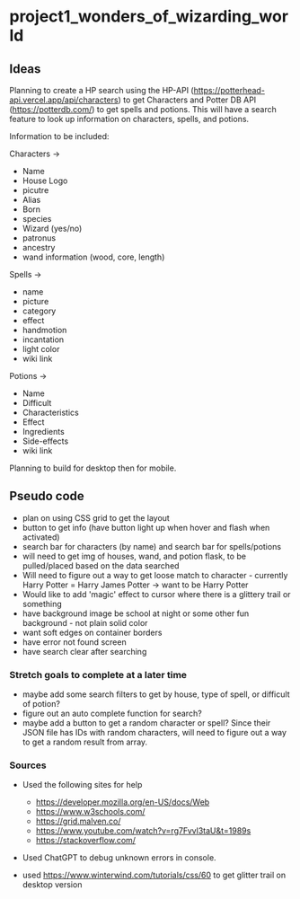 # project1_wonders_of_wizarding_world

## Ideas
Planning to create a HP search using the HP-API (https://potterhead-api.vercel.app/api/characters) to get Characters and Potter DB API (https://potterdb.com/) to get spells and potions. 
This will have a search feature to look up information on characters, spells, and potions. 

Information to be included:

Characters ->
- Name
- House Logo
- picutre
- Alias
- Born
- species
- Wizard (yes/no)
- patronus
- ancestry
- wand information (wood, core, length)

Spells ->
- name
- picture
- category
- effect
- handmotion
- incantation
- light color
- wiki link

Potions ->
- Name
- Difficult
- Characteristics
- Effect
- Ingredients
- Side-effects
- wiki link

Planning to build for desktop then for mobile.

## Pseudo code

- plan on using CSS grid to get the layout
- button to get info (have button light up when hover and flash when activated)
- search bar for characters (by name) and search bar for spells/potions
- will need to get img of houses, wand, and potion flask, to be pulled/placed based on the data searched
- Will need to figure out a way to get loose match to character - currently Harry Potter = Harry James Potter -> want to be Harry Potter
- Would like to add 'magic' effect to cursor where there is a glittery trail or something
- have background image be school at night or some other fun background - not plain solid color 
- want soft edges on container borders
- have error not found screen
- have search clear after searching


### Stretch goals to complete at a later time
- maybe add some search filters to get by house, type of spell, or difficult of potion?
- figure out an auto complete function for search?
- maybe add a button to get a random character or spell? Since their JSON file has IDs with random characters, will need to figure out a way to get a random result from array.

### Sources
- Used the following sites for help
    - https://developer.mozilla.org/en-US/docs/Web
    - https://www.w3schools.com/
    - https://grid.malven.co/
    - https://www.youtube.com/watch?v=rg7Fvvl3taU&t=1989s
    - https://stackoverflow.com/

- Used ChatGPT to debug unknown errors in console. 

- used https://www.winterwind.com/tutorials/css/60  to get glitter trail on desktop version








